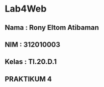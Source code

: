 # Lab4Web
## Nama     : Rony Eltom Atibaman
## NIM      : 312010003
## Kelas    : TI.20.D.1
## PRAKTIKUM 4

